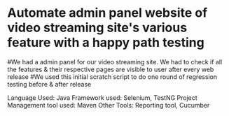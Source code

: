 # Automate admin panel website of video streaming site's various feature with a happy path testing 

#We had a admin panel for our video streaming site. We had to check if all the features & their respective pages are visible to user after every web release
#We used this initial scratch script to do one round of regression testing before & after release

Language Used: Java
Framework used: Selenium, TestNG
Project Management tool used: Maven
Other Tools: Reporting tool, Cucumber
